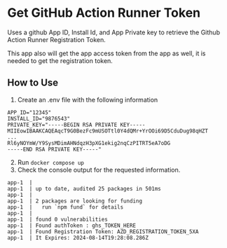 # Get GitHub Action Runner Token
Uses a github App ID, Install Id, and App Private key to retrieve the Github Action Runner Registration Token.

This app also will get the app access token from the app as well, it is needed to get the registration token.

## How to Use
1. Create an .env file with the following information
```text
APP_ID="12345"
INSTALL_ID="9876543"
PRIVATE_KEY="-----BEGIN RSA PRIVATE KEY-----
MIIEowIBAAKCAQEAqcT9G0BezFc9mUSOTtl0Y4dQMr+YrOOi69D5CduDug98qHZT
...
Rl6yNOYmW/Y9SysMDimAHNdqzH3pXG1ekig2nqCzPITRT5eA7oDG
-----END RSA PRIVATE KEY-----"
```
2. Run `docker compose up`
3. Check the console output for the requested information.
```text
app-1  |
app-1  | up to date, audited 25 packages in 501ms
app-1  |                                                                                                                                              
app-1  | 2 packages are looking for funding                                                                                                           
app-1  |   run `npm fund` for details                                                                                                                 
app-1  | 
app-1  | found 0 vulnerabilities                                                                                                                      
app-1  | Found authToken : ghs_TOKEN_HERE                                                                               
app-1  | Found Registration Token: AZD_REGISTRATION_TOKEN_5XA
app-1  | It Expires: 2024-08-14T19:28:08.286Z
```
